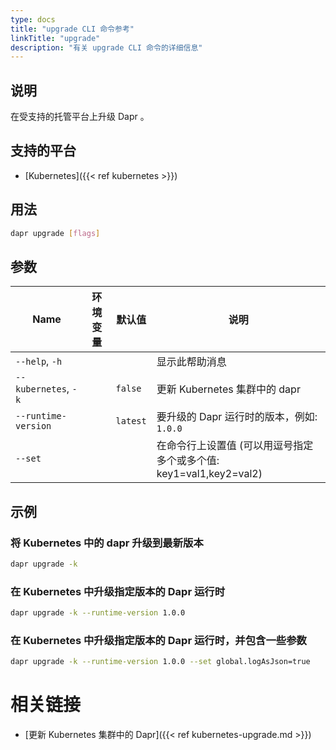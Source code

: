 ```yaml
---
type: docs
title: "upgrade CLI 命令参考"
linkTitle: "upgrade"
description: "有关 upgrade CLI 命令的详细信息"
---
```


## 说明

在受支持的托管平台上升级 Dapr 。

## 支持的平台

- [Kubernetes]({{< ref kubernetes >}})

## 用法
```bash
dapr upgrade [flags]
```

## 参数

| Name                 | 环境变量 | 默认值      | 说明                                            |
| -------------------- | ---- | -------- | --------------------------------------------- |
| `--help`, `-h`       |      |          | 显示此帮助消息                                       |
| `--kubernetes`, `-k` |      | `false`  | 更新 Kubernetes 集群中的 dapr                       |
| `--runtime-version`  |      | `latest` | 要升级的 Dapr 运行时的版本，例如: `1.0.0`                  |
| `--set`              |      |          | 在命令行上设置值 (可以用逗号指定多个或多个值: key1=val1,key2=val2) |

## 示例

### 将 Kubernetes 中的 dapr 升级到最新版本
```bash
dapr upgrade -k
```

### 在 Kubernetes 中升级指定版本的 Dapr 运行时
```bash
dapr upgrade -k --runtime-version 1.0.0
```

### 在 Kubernetes 中升级指定版本的 Dapr 运行时，并包含一些参数
```bash
dapr upgrade -k --runtime-version 1.0.0 --set global.logAsJson=true
```
# 相关链接

- [更新 Kubernetes 集群中的 Dapr]({{< ref kubernetes-upgrade.md >}})
